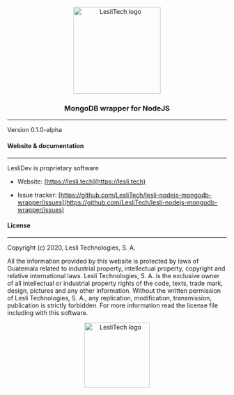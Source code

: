 <p align="center">
	<a href="https://lesli.cloud" target="_blank">
		<img alt="LesliTech logo" width="200" src="https://cdn.lesli.tech/leslitech/brand/leslitech-logo.svg" />
	</a>
</p>

<h3 align="center">MongoDB wrapper for NodeJS</h3>

<hr/>

Version 0.1.0-alpha

#### Website & documentation
-------

LesliDev is proprietary software

* Website: [https://lesli.tech](https://lesli.tech)

* Issue tracker: [https://github.com/LesliTech/lesli-nodejs-mongodb-wrapper/issues](https://github.com/LesliTech/lesli-nodejs-mongodb-wrapper/issues)


#### License
-------
Copyright (c) 2020, Lesli Technologies, S. A.

All the information provided by this website is protected by laws of Guatemala related 
to industrial property, intellectual property, copyright and relative international laws. 
Lesli Technologies, S. A. is the exclusive owner of all intellectual or industrial property
rights of the code, texts, trade mark, design, pictures and any other information.
Without the written permission of Lesli Technologies, S. A., any replication, modification,
transmission, publication is strictly forbidden.
For more information read the license file including with this software.

<p align="center">
	<a href="https://www.lesli.tech" target="_blank">
		<img alt="LesliTech logo" width="150" src="https://cdn.lesli.tech/leslitech/brand/leslitech-logo.svg" />
	</a>
</p>
